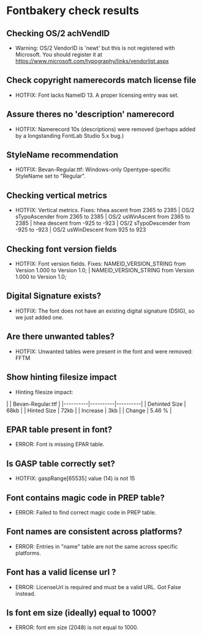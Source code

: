 # Fontbakery check results
## Checking OS/2 achVendID
* Warning: OS/2 VendorID is 'newt' but this is not registered with Microsoft. You should register it at https://www.microsoft.com/typography/links/vendorlist.aspx

## Check copyright namerecords match license file
* HOTFIX: Font lacks NameID 13. A proper licensing entry was set.

## Assure theres no 'description' namerecord
* HOTFIX: Namerecord 10s (descriptions) were removed (perhaps added by a longstanding FontLab Studio 5.x bug.)

## StyleName recommendation
* HOTFIX: Bevan-Regular.ttf: Windows-only Opentype-specific StyleName set to "Regular".

## Checking vertical metrics
* HOTFIX: Vertical metrics. Fixes: hhea ascent from 2365 to 2385 | OS/2 sTypoAscender from 2365 to 2385 | OS/2 usWinAscent from 2365 to 2385 | hhea descent from -925 to -923 | OS/2 sTypoDescender from -925 to -923 | OS/2 usWinDescent from 925 to 923

## Checking font version fields
* HOTFIX: Font version fields. Fixes: NAMEID_VERSION_STRING from Version 1.000 to Version 1.0; | NAMEID_VERSION_STRING from  V e r s i o n   1 . 0 0 0 to  V e r s i o n   1 . 0 ;

## Digital Signature exists?
* HOTFIX: The font does not have an existing digital signature (DSIG), so we just added one.

## Are there unwanted tables?
* HOTFIX: Unwanted tables were present in the font and were removed: FFTM

## Show hinting filesize impact
* Hinting filesize impact:

|  | Bevan-Regular.ttf |
|----------|----------|----------|
| Dehinted Size | 68kb |
| Hinted Size | 72kb |
| Increase | 3kb |
| Change   | 5.46 % |


## EPAR table present in font?
* ERROR: Font is missing EPAR table.

## Is GASP table correctly set?
* HOTFIX: gaspRange[65535] value (14) is not 15

## Font contains magic code in PREP table?
* ERROR: Failed to find correct magic code in PREP table.

## Font names are consistent across platforms?
* ERROR: Entries in "name" table are not the same across specific platforms.

## Font has a valid license url ?
* ERROR: LicenseUrl is required and must be a valid URL. Got False instead.

## Is font em size (ideally) equal to 1000?
* ERROR: font em size (2048) is not equal to 1000.

